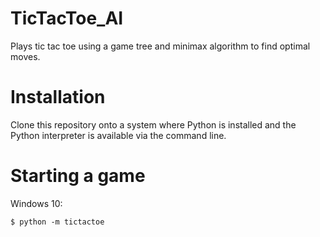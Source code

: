 # TicTacToe_AI
Plays tic tac toe using a game tree and minimax algorithm to find optimal moves.

# Installation
Clone this repository onto a system where Python is installed and the Python interpreter is available via the command line.

# Starting a game
Windows 10:
  
    $ python -m tictactoe
